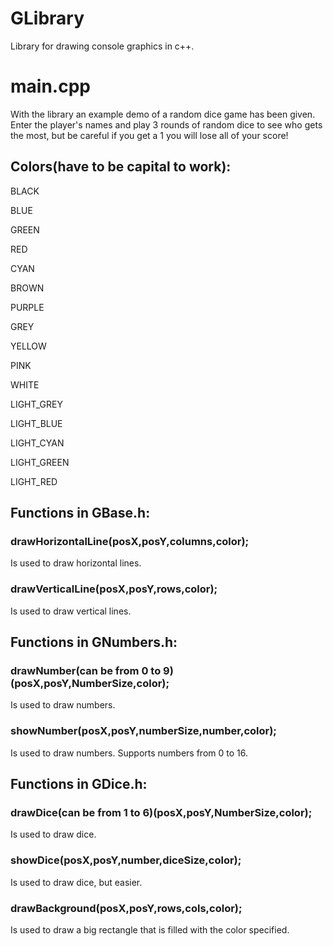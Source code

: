 # GLibrary
Library for drawing console graphics in c++.
# main.cpp
With the library an example demo of a random dice game has been given. Enter the player's names and play 3 rounds of random dice to see who gets the most, but be careful if you get a 1 you will lose all of your score!
## Colors(have to be capital to work):
BLACK

BLUE

GREEN

RED

CYAN

BROWN

PURPLE

GREY

YELLOW

PINK

WHITE

LIGHT_GREY

LIGHT_BLUE

LIGHT_CYAN

LIGHT_GREEN

LIGHT_RED


## Functions in GBase.h:

### drawHorizontalLine(posX,posY,columns,color);
Is used to draw horizontal lines.

### drawVerticalLine(posX,posY,rows,color);
Is used to draw vertical lines.


## Functions in GNumbers.h:

### drawNumber(can be from 0 to 9)(posX,posY,NumberSize,color);
Is used to draw numbers.

### showNumber(posX,posY,numberSize,number,color);
Is used to draw numbers. Supports numbers from 0 to 16.


## Functions in GDice.h:

### drawDice(can be from 1 to 6)(posX,posY,NumberSize,color);
Is used to draw dice.

### showDice(posX,posY,number,diceSize,color);
Is used to draw dice, but easier.

### drawBackground(posX,posY,rows,cols,color);
Is used to draw a big rectangle that is filled with the color specified.

 
